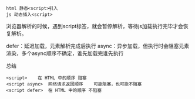     html 静态<script>引入
    js 动态插入<script>

  浏览器解析的时候，遇到script标签，就会暂停解析，等待js加载执行完毕才会恢复解析。

  defer：延迟加载，元素解析完成后执行
  async：异步加载，但执行时会阻塞元素渲染，多个async顺序不确定，谁先加载完谁先执行

 
总结

    <script>	在 HTML 中的顺序	阻塞
    <script async>	网络请求返回顺序	可能阻塞，也可能不阻塞
    <script defer>	在 HTML 中的顺序	不阻塞